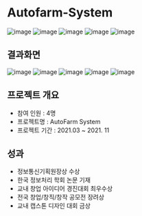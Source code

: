 # Autofarm-System
![image](https://user-images.githubusercontent.com/82020828/223025412-0ae295ca-63e7-419c-95af-fe2ccb1321bb.png)
![image](https://user-images.githubusercontent.com/82020828/223025471-a7febf62-de60-4f4a-87c1-7c9dd93af3a7.png)
![image](https://user-images.githubusercontent.com/82020828/223025491-23732bda-7198-4c0a-819c-08e0cb8e99f4.png)
![image](https://user-images.githubusercontent.com/82020828/223025506-1e766f66-5005-4a6d-b1f1-0b62f5dec90a.png)
![image](https://user-images.githubusercontent.com/82020828/223025524-0c3c578c-74eb-4940-a8c6-244abb9ea5f3.png)

## 결과화면
![image](https://user-images.githubusercontent.com/82020828/223026337-06da055c-057d-4003-a932-f0c207904369.png)
![image](https://user-images.githubusercontent.com/82020828/223026360-c88ab2c0-d44b-49c2-86c1-9ea4445510af.png)
![image](https://user-images.githubusercontent.com/82020828/223026400-ad5efcbe-9adb-4148-a04b-7e48fce495a4.png)
![image](https://user-images.githubusercontent.com/82020828/223026421-42e7f09a-3540-4224-a0fc-3797fc690cdc.png)
![image](https://user-images.githubusercontent.com/82020828/223026434-e6726583-d088-4004-b733-69d94d37bf4b.png)


## 프로젝트 개요
- 참여 인원 : 4명
- 프로젝트명 : AutoFarm System
- 프로젝트 기간 : 2021.03 ~ 2021. 11


## 성과
- 정보통신기획원장상 수상
- 한국 정보처리 학회 논문 기재
- 교내 창업 아이디어 경진대회 최우수상
- 전국 창업/창직/창작 공모전 장려상
- 교내 캡스톤 디자인 대회 금상
